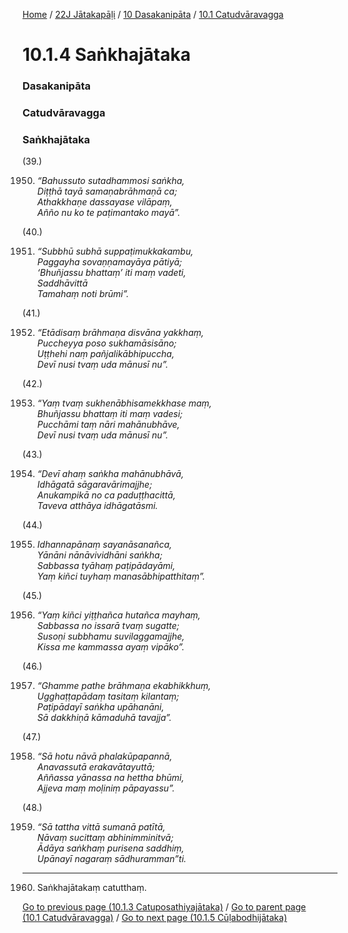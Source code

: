 
[Home](/) / [22J Jātakapāḷi](../../../22J.md) / [10 Dasakanipāta](../../10.md) / [10.1 Catudvāravagga](../10.1.md)

# 10.1.4 Saṅkhajātaka

### Dasakanipāta

### Catudvāravagga

### Saṅkhajātaka

(39.)

1950. _“Bahussuto sutadhammosi saṅkha,_  
_Diṭṭhā tayā samaṇabrāhmaṇā ca;_  
_Athakkhaṇe dassayase vilāpaṃ,_  
_Añño nu ko te paṭimantako mayā”._  


(40.)

1951. _“Subbhū subhā suppaṭimukkakambu,_  
_Paggayha sovaṇṇamayāya pātiyā;_  
_‘Bhuñjassu bhattaṃ’ iti maṃ vadeti,_  
_Saddhāvittā_  
_Tamahaṃ noti brūmi”._  


(41.)

1952. _“Etādisaṃ brāhmaṇa disvāna yakkhaṃ,_  
_Puccheyya poso sukhamāsisāno;_  
_Uṭṭhehi naṃ pañjalikābhipuccha,_  
_Devī nusi tvaṃ uda mānusī nu”._  


(42.)

1953. _“Yaṃ tvaṃ sukhenābhisamekkhase maṃ,_  
_Bhuñjassu bhattaṃ iti maṃ vadesi;_  
_Pucchāmi taṃ nāri mahānubhāve,_  
_Devī nusi tvaṃ uda mānusī nu”._  


(43.)

1954. _“Devī ahaṃ saṅkha mahānubhāvā,_  
_Idhāgatā sāgaravārimajjhe;_  
_Anukampikā no ca paduṭṭhacittā,_  
_Taveva atthāya idhāgatāsmi._  


(44.)

1955. _Idhannapānaṃ sayanāsanañca,_  
_Yānāni nānāvividhāni saṅkha;_  
_Sabbassa tyāhaṃ paṭipādayāmi,_  
_Yaṃ kiñci tuyhaṃ manasābhipatthitaṃ”._  


(45.)

1956. _“Yaṃ kiñci yiṭṭhañca hutañca mayhaṃ,_  
_Sabbassa no issarā tvaṃ sugatte;_  
_Susoṇi subbhamu suvilaggamajjhe,_  
_Kissa me kammassa ayaṃ vipāko”._  


(46.)

1957. _“Ghamme pathe brāhmaṇa ekabhikkhuṃ,_  
_Ugghaṭṭapādaṃ tasitaṃ kilantaṃ;_  
_Paṭipādayī saṅkha upāhanāni,_  
_Sā dakkhiṇā kāmaduhā tavajja”._  


(47.)

1958. _“Sā hotu nāvā phalakūpapannā,_  
_Anavassutā erakavātayuttā;_  
_Aññassa yānassa na hettha bhūmi,_  
_Ajjeva maṃ moḷiniṃ pāpayassu”._  


(48.)

1959. _“Sā tattha vittā sumanā patītā,_  
_Nāvaṃ sucittaṃ abhinimminitvā;_  
_Ādāya saṅkhaṃ purisena saddhiṃ,_  
_Upānayī nagaraṃ sādhuramman”ti._  


---

1960. Saṅkhajātakaṃ catutthaṃ.



[Go to previous page (10.1.3 Catuposathiyajātaka)](10.1.3.md) / [Go to parent page (10.1 Catudvāravagga)](../10.1.md) / [Go to next page (10.1.5 Cūḷabodhijātaka)](10.1.5.md)


